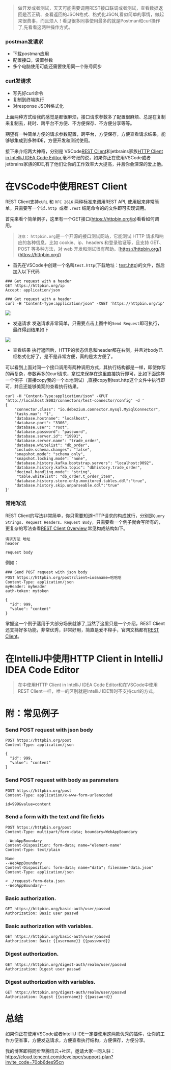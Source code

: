 > 做开发或者测试，天天可能需要调用REST接口联调或者测试，查看数据返回是否正确、查看返回的JSON格式、格式化JSON,看似简单的事情，做起来很费事，而且烦人！看见很多同事使用最多的就是Postman和curl操作了,先看看这两种操作方式。

### postman发请求
* 下载postman应用
* 配置接口，设置参数
* 多个电脑使用可能还需要使用同一个账号同步

### curl发请求
* 写先好curl命令
* 复制到终端执行
* 对response JSON格式化

上面两种方式给我的感觉是都很麻烦，接口请求参数多了配置很麻烦、总是在复制来复制去，耗时、跨平台不方便、不方便保存、不方便分享等等。

期望有一种简单方便的请求参数配置，跨平台，方便保存，方便查看请求结果，能够够集成到多种IDE，方便开发和测试使用。

接下来介绍两大神奇，分别是 VSCode[REST Client](https://marketplace.visualstudio.com/items?itemName=humao.rest-client)和jetbrains家族[HTTP Client in IntelliJ IDEA Code Editor](https://www.jetbrains.com/help/idea/http-client-in-product-code-editor.html#creating-an-http-request-file?utm_source=hacpai.com),毫不夸张的说，如果你正在使用VSCode或者jetbrains家族的IDE,有了他们让你的工作效率大大提高，并且你会深深的爱上他。

# 在VSCode中使用REST Client

REST Client支持`cURL` 和 `RFC 2616` 两种标准来调用REST API, 使用起来非常简单，只需要写一个以`.http `或者 `.rest` 结尾命令的的文件即可实现调用。

首先来看个简单例子，这里有一个GET接口(https://httpbin.org/ip)看看如何调用。

> `注意：`  `httpbin.org`是一个开源的接口测试网站，它能测试 HTTP 请求和响应的各种信息，比如 cookie、ip、headers 和登录验证等，且支持 GET、POST 等多种方法，对 web 开发和测试很有帮助。[https://httpbin.org/](https://httpbin.org/)


* 首先在VSCode中创建一个名叫`test.http`(下载地址：[test.http](https://github.com/moxingwang/resource/blob/master/image/web/test.http))的文件，然后加入以下代码
```
### Get request with a header
GET https://httpbin.org/ip
Accept: application/json

### Get request with a header
curl -H "Content-Type:application/json" -XGET 'https://httpbin.org/ip'
```

![](https://github.com/moxingwang/resource/blob/master/image/web/rest%20client%20http%201.png?raw=true)

* 发送请求
发送请求非常简单，只需要点击上图中的`Send Request`即可执行，最终得到结果如下

![](https://github.com/moxingwang/resource/blob/master/image/web/rest%20client%20http%202.png?raw=true)

* 查看结果
执行返回后，HTTP的状态信息和header都在右侧，并且对body已经格式化好了，是不是非常方便，真的是太方便了。

可以看到上面对同一个接口调用有两种调用方式，其执行结构都是一样，即使你写的再复杂，参数再多的curl请求，拿过来保存在这里直接执行即可，比如下面这样一个例子（直接copy我的一个本地测试）,直接copy到test.http这个文件中执行即可，并且还能够美观的查看执行结果。

```
curl -H "Content-Type:application/json" -XPUT 'http://localhost:8083/connectors/test-connector/config' -d '
{
    "connector.class": "io.debezium.connector.mysql.MySqlConnector",
    "tasks.max": "1",
    "database.hostname": "localhost",
    "database.port": "3306",
    "database.user": "root",
    "database.password": "password",
    "database.server.id": "19991",
    "database.server.name": "trade_order",
    "database.whitelist": "db_order",
    "include.schema.changes": "false",
    "snapshot.mode": "schema_only",
    "snapshot.locking.mode": "none",
    "database.history.kafka.bootstrap.servers": "localhost:9092",
    "database.history.kafka.topic": "dbhistory.trade_order",
    "decimal.handling.mode": "string",
     "table.whitelist": "db_order.t_order_item",
    "database.history.store.only.monitored.tables.ddl":"true",
    "database.history.skip.unparseable.ddl":"true"
}'
```

### 常用写法
REST Client的写法非常简单，你只需要知道HTTP请求的构成就行，分别是`Query Strings`、`Request Headers`、`Request Body`，只需要看一个例子就会写所有的，更复杂的写法查看[REST Client Overview](https://marketplace.visualstudio.com/items?itemName=humao.rest-client),常见构成结构如下。

```
请求方法 地址
header

request body
```

例如：

```
### Send POST request with json body
POST https://httpbin.org/post?client=ios&name=哈哈哈
Content-Type: application/json
myHeader: myheader
auth-token: mytoken

{
  "id": 999,
  "value": "content"
}
```

掌握这一个例子适用于大部分场景就够了,当然了这里只是一个介绍，REST Client还支持好多功能，非常优秀，非常好用，简直是爱不释手，官网文档都有[REST Client](https://marketplace.visualstudio.com/items?itemName=humao.rest-client)。


# 在IntelliJ中使用HTTP Client in IntelliJ IDEA Code Editor
> 在中使用HTTP Client in IntelliJ IDEA Code Editor和在VSCode中使用REST Client一样，唯一的区别就是IntelliJ IDE暂时不支持curl的方式。

# 附：常见例子
### Send POST request with json body
```
POST https://httpbin.org/post
Content-Type: application/json

{
  "id": 999,
  "value": "content"
}
```

### Send POST request with body as parameters
```
POST https://httpbin.org/post
Content-Type: application/x-www-form-urlencoded

id=999&value=content
```

### Send a form with the text and file fields
```
POST https://httpbin.org/post
Content-Type: multipart/form-data; boundary=WebAppBoundary

--WebAppBoundary
Content-Disposition: form-data; name="element-name"
Content-Type: text/plain

Name
--WebAppBoundary
Content-Disposition: form-data; name="data"; filename="data.json"
Content-Type: application/json

< ./request-form-data.json
--WebAppBoundary--
```

### Basic authorization.
```
GET https://httpbin.org/basic-auth/user/passwd
Authorization: Basic user passwd
```

### Basic authorization with variables.
```
GET https://httpbin.org/basic-auth/user/passwd
Authorization: Basic {{username}} {{password}}
```

### Digest authorization.
```
GET https://httpbin.org/digest-auth/realm/user/passwd
Authorization: Digest user passwd
```

### Digest authorization with variables.
```
GET https://httpbin.org/digest-auth/realm/user/passwd
Authorization: Digest {{username}} {{password}}
```

# 总结
如果你正在使用VSCode或者IntelliJ IDE一定要使用这两款优秀的插件，让你的工作方便省事，方便发送请求，方便查看执行结构，方便保存，方便分享。


我的博客即将同步至腾讯云+社区，邀请大家一同入驻：https://cloud.tencent.com/developer/support-plan?invite_code=70ob6des95cn
